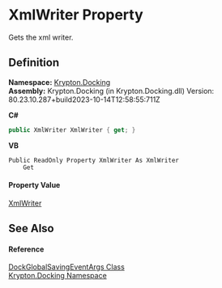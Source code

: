 # XmlWriter Property


Gets the xml writer.



## Definition
**Namespace:** <a href="98399376-cf41-9454-4b4d-4fab2ca20bc7.md">Krypton.Docking</a>  
**Assembly:** Krypton.Docking (in Krypton.Docking.dll) Version: 80.23.10.287+build2023-10-14T12:58:55:711Z

**C#**
``` C#
public XmlWriter XmlWriter { get; }
```
**VB**
``` VB
Public ReadOnly Property XmlWriter As XmlWriter
	Get
```



#### Property Value
<a href="https://learn.microsoft.com/dotnet/api/system.xml.xmlwriter" target="_blank" rel="noopener noreferrer">XmlWriter</a>

## See Also


#### Reference
<a href="f86d7a3a-3a72-6eaa-85c7-11ce0933e97a.md">DockGlobalSavingEventArgs Class</a>  
<a href="98399376-cf41-9454-4b4d-4fab2ca20bc7.md">Krypton.Docking Namespace</a>  
